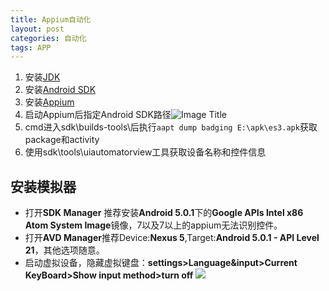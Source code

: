 ```yaml
---
title: Appium自动化
layout: post
categories: 自动化
tags: APP
---
```

1. 安装[JDK](http://www.oracle.com/technetwork/java/javase/downloads/jdk8-downloads-2133151.html)
2. 安装[Android SDK](https://android-sdk.en.softonic.com/)
3. 安装[Appium](http://appium.io/downloads.html)
4. 启动Appium后指定Android SDK路径![Image Title](https://im1.shutterfly.com/ng/services/mediarender/THISLIFE/021023659507/media/82907108579/x-small/1495864031/enhance)
5. cmd进入sdk\builds-tools\后执行`aapt dump badging E:\apk\es3.apk`获取package和activity
6. 使用sdk\tools\uiautomatorview工具获取设备名称和控件信息        
## 安装模拟器
- 打开**SDK Manager** 推荐安装**Android 5.0.1**下的**Google APIs Intel x86 Atom System Image**镜像，7以及7以上的appium无法识别控件。
- 打开**AVD Manager**推荐Device:**Nexus 5**,Target:**Android 5.0.1 - API Level 21**，其他选项随意。
- 启动虚拟设备，隐藏虚拟键盘：**settings>Language&input>Current KeyBoard>Show input method>turn off**
![](https://uniim1.shutterfly.com/ng/services/mediarender/THISLIFE/021023659507/media/83151086800/small/1501843122/enhance) 
